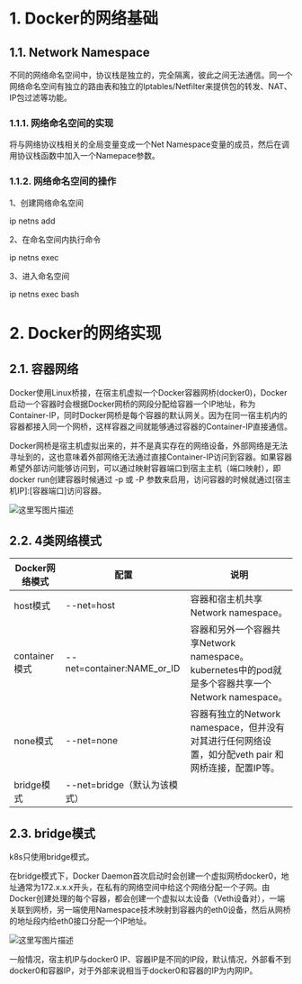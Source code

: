 # 1. Docker的网络基础

## 1.1. Network Namespace

不同的网络命名空间中，协议栈是独立的，完全隔离，彼此之间无法通信。同一个网络命名空间有独立的路由表和独立的Iptables/Netfilter来提供包的转发、NAT、IP包过滤等功能。

### 1.1.1. 网络命名空间的实现

将与网络协议栈相关的全局变量变成一个Net Namespace变量的成员，然后在调用协议栈函数中加入一个Namepace参数。

### 1.1.2. 网络命名空间的操作

1、创建网络命名空间

ip netns add <name>

2、在命名空间内执行命令

ip netns exec <name> <command>

3、进入命名空间

ip netns exec <name> bash

# 2. Docker的网络实现

## 2.1. 容器网络

Docker使用Linux桥接，在宿主机虚拟一个Docker容器网桥(docker0)，Docker启动一个容器时会根据Docker网桥的网段分配给容器一个IP地址，称为Container-IP，同时Docker网桥是每个容器的默认网关。因为在同一宿主机内的容器都接入同一个网桥，这样容器之间就能够通过容器的Container-IP直接通信。

Docker网桥是宿主机虚拟出来的，并不是真实存在的网络设备，外部网络是无法寻址到的，这也意味着外部网络无法通过直接Container-IP访问到容器。如果容器希望外部访问能够访问到，可以通过映射容器端口到宿主主机（端口映射），即docker run创建容器时候通过 -p 或 -P 参数来启用，访问容器的时候就通过[宿主机IP]:[容器端口]访问容器。

![这里写图片描述](https://res.cloudinary.com/dqxtn0ick/image/upload/v1510578957/article/kubernetes/network/container-network.png)

## 2.2. 4类网络模式

| Docker网络模式  | 配置                         | 说明                                       |
| ----------- | -------------------------- | ---------------------------------------- |
| host模式      | --net=host                 | 容器和宿主机共享Network namespace。               |
| container模式 | --net=container:NAME_or_ID | 容器和另外一个容器共享Network namespace。 kubernetes中的pod就是多个容器共享一个Network namespace。 |
| none模式      | --net=none                 | 容器有独立的Network namespace，但并没有对其进行任何网络设置，如分配veth pair 和网桥连接，配置IP等。 |
| bridge模式    | --net=bridge（默认为该模式）       |                                          |

## 2.3. bridge模式

k8s只使用bridge模式。

在bridge模式下，Docker Daemon首次启动时会创建一个虚拟网桥docker0，地址通常为172.x.x.x开头，在私有的网络空间中给这个网络分配一个子网。由Docker创建处理的每个容器，都会创建一个虚拟以太设备（Veth设备对），一端关联到网桥，另一端使用Namespace技术映射到容器内的eth0设备，然后从网桥的地址段内给eth0接口分配一个IP地址。

![这里写图片描述](https://res.cloudinary.com/dqxtn0ick/image/upload/v1510578957/article/kubernetes/network/bridge.png)

一般情况，宿主机IP与docker0 IP、容器IP是不同的IP段，默认情况，外部看不到docker0和容器IP，对于外部来说相当于docker0和容器的IP为内网IP。
